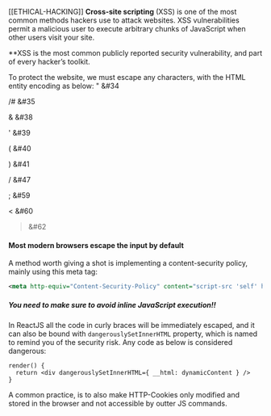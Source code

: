[[ETHICAL-HACKING]]
**Cross-site scripting** (XSS) is one of the most common methods hackers use to attack websites. XSS vulnerabilities permit a malicious user to execute arbitrary chunks of JavaScript when other users visit your site.

**XSS is the most common publicly reported security vulnerability, and part of every hacker’s toolkit.

To protect the website, we must escape any characters, with the HTML entity encoding as below:
" &#34

/# &#35

& &#38

' &#39

( &#40

) &#41

/ &#47

; &#59

< &#60
>&#62

#### Most modern browsers escape the input by default
A method worth giving a shot is implementing a content-security policy, mainly using this meta tag:
```xml
<meta http-equiv="Content-Security-Policy" content="script-src 'self' https://apis.google.com">
```


##### You need to make sure to avoid inline JavaScript execution!!
In ReactJS all the code in curly braces will be immediately escaped, and it can also be bound with `dangerouslySetInnerHTML` property, which is named to remind you of the security risk. Any code as below is considered dangerous:
```react
render() {
  return <div dangerouslySetInnerHTML={ __html: dynamicContent } />
}
```

A common practice, is to also make HTTP-Cookies only modified and stored in the browser and not accessible by outter JS commands.
